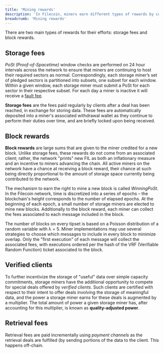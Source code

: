 ```yaml
---
title: 'Mining rewards'
description: 'In Filecoin, miners earn different types of rewards by contributing to the network.'
breadcrumb: 'Mining rewards'
---
```


There are two main types of rewards for their efforts: storage fees and block rewards.

## Storage fees

_PoSt (Proof-of-Spacetime)_ window checks are performed on 24 hour intervals across the network to ensure that miners are continuing to host their required sectors as normal. Correspondingly, each storage miner’s set of pledged sectors is partitioned into subsets, one subset for each window. Within a given window, each storage miner must submit a PoSt for each sector in their respective subset. For each day a miner is inactive it will receive a [fault fee](slashing.md).

**Storage fees** are the fees paid regularly by clients after a deal has been reached, in exchange for storing data. These fees are automatically deposited into a miner's associated withdrawal wallet as they continue to perform their duties over time, and are briefly locked upon being received.

## Block rewards

**Block rewards** are large sums that are given to the miner credited for a new block. Unlike storage fees, these rewards do not come from an associated client; rather, the network "prints" new FIL as both an inflationary measure and an incentive to miners advancing the chain. All active miners on the network have a chance at receiving a block reward, their chance at such being directly proportional to the amount of storage space currently being contributed to the network.

The mechanism to earn the right to mine a new block is called _WinningPoSt_. In the Filecoin network, time is discretized into a series of epochs – the blockchain's height corresponds to the number of elapsed epochs. At the beginning of each epoch, a small number of storage miners are elected to mine new blocks. Additionally to the block reward, each miner can collect the fees associated to each message included in the block.

The number of blocks on every tipset is based on a Poisson distribution of a random variable with λ = 5. Miner implementations may use several strategies to choose which messages to include in every block to minimize overlap. Only the "first execution" of each message will collect the associated fees, with executions ordered per the hash of the VRF (Verifiable Random Function) ticket associated to the block.

## Verified clients

To further incentivize the storage of "useful" data over simple capacity commitments, storage miners have the additional opportunity to compete for special deals offered by _verified clients_. Such clients are certified with respect to their intent to offer deals involving the storage of meaningful data, and the power a storage miner earns for these deals is augmented by a multiplier. The total amount of power a given storage miner has, after accounting for this multiplier, is known as **quality-adjusted power**.

## Retrieval fees

Retrieval fees are paid incrementally using _payment channels_ as the retrieval deals are fulfilled (by sending portions of the data to the client. This happens off-chain.
